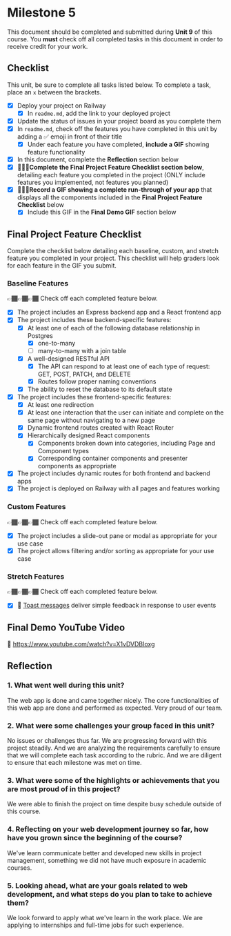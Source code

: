 # Milestone 5

This document should be completed and submitted during **Unit 9** of this course. You **must** check off all completed tasks in this document in order to receive credit for your work.

## Checklist

This unit, be sure to complete all tasks listed below. To complete a task, place an `x` between the brackets.

- [x] Deploy your project on Railway
  - [x] In `readme.md`, add the link to your deployed project
- [x] Update the status of issues in your project board as you complete them
- [x] In `readme.md`, check off the features you have completed in this unit by adding a ✅ emoji in front of their title
  - [x] Under each feature you have completed, **include a GIF** showing feature functionality
- [x] In this document, complete the **Reflection** section below
- [x] 🚩🚩🚩**Complete the Final Project Feature Checklist section below**, detailing each feature you completed in the project (ONLY include features you implemented, not features you planned)
- [x] 🚩🚩🚩**Record a GIF showing a complete run-through of your app** that displays all the components included in the **Final Project Feature Checklist** below
  - [x] Include this GIF in the **Final Demo GIF** section below

## Final Project Feature Checklist

Complete the checklist below detailing each baseline, custom, and stretch feature you completed in your project. This checklist will help graders look for each feature in the GIF you submit.

### Baseline Features

👉🏾👉🏾👉🏾 Check off each completed feature below.

- [x] The project includes an Express backend app and a React frontend app
- [x] The project includes these backend-specific features:
  - [x] At least one of each of the following database relationship in Postgres
    - [x] one-to-many
    - [ ] many-to-many with a join table
  - [x] A well-designed RESTful API
    - [x] The API can respond to at least one of each type of request: GET, POST, PATCH, and DELETE
    - [x] Routes follow proper naming conventions
  - [x] The ability to reset the database to its default state
- [x] The project includes these frontend-specific features:
  - [x] At least one redirection
  - [x] At least one interaction that the user can initiate and complete on the same page without navigating to a new page
  - [x] Dynamic frontend routes created with React Router
  - [x] Hierarchically designed React components
    - [x] Components broken down into categories, including Page and Component types
    - [x] Corresponding container components and presenter components as appropriate
- [x] The project includes dynamic routes for both frontend and backend apps
- [x] The project is deployed on Railway with all pages and features working

### Custom Features

👉🏾👉🏾👉🏾 Check off each completed feature below.

- [x] The project includes a slide-out pane or modal as appropriate for your use case
- [x] The project allows filtering and/or sorting as appropriate for your use case

### Stretch Features

👉🏾👉🏾👉🏾 Check off each completed feature below.

- [x] 🍞 [Toast messages](https://www.patternfly.org/v3/pattern-library/communication/toast-notifications/index.html) deliver simple feedback in response to user events

## Final Demo YouTube Video

🔗 https://www.youtube.com/watch?v=X1vDVDBIoxg

## Reflection

### 1. What went well during this unit?

The web app is done and came together nicely. The core functionalities of this web app are done and performed as expected. Very proud of our team.

### 2. What were some challenges your group faced in this unit?

No issues or challenges thus far. We are progressing forward with this project steadily. And we are analyzing the requirements carefully to ensure that we will complete each task according to the rubric. And we are diligent to ensure that each milestone was met on time.

### 3. What were some of the highlights or achievements that you are most proud of in this project?

We were able to finish the project on time despite busy schedule outside of this course.

### 4. Reflecting on your web development journey so far, how have you grown since the beginning of the course?

We've learn communicate better and developed new skills in project management, something we did not have much exposure in academic courses.

### 5. Looking ahead, what are your goals related to web development, and what steps do you plan to take to achieve them?

We look forward to apply what we've learn in the work place. We are applying to internships and full-time jobs for such experience.
